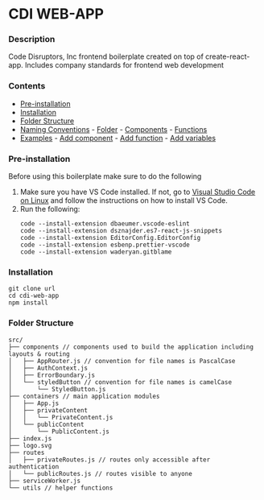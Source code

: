 # CDI WEB-APP

### Description

Code Disruptors, Inc frontend boilerplate created on top of create-react-app. Includes company standards for frontend web development

### Contents

- [Pre-installation](#pre-installation)
- [Installation](#installation)
- [Folder Structure](#folder-structure)
- [Naming Conventions](#naming-conventions) - [Folder](#folder) - [Components](#components) - [Functions](#functions)
- [Examples](#examples) - [Add component](#add-component) - [Add function](#add-function) - [Add variables](#add-variables)

### Pre-installation

Before using this boilerplate make sure to do the following

1. Make sure you have VS Code installed. If not, go to
   [Visual Studio Code on Linux](https://code.visualstudio.com/docs/setup/linux) and follow the instructions on how to install VS Code.
2. Run the following:
   ```
   code --install-extension dbaeumer.vscode-eslint
   code --install-extension dsznajder.es7-react-js-snippets
   code --install-extension EditorConfig.EditorConfig
   code --install-extension esbenp.prettier-vscode
   code --install-extension waderyan.gitblame
   ```

### Installation

```
git clone url
cd cdi-web-app
npm install
```

### Folder Structure

```
src/
├── components // components used to build the application including layouts & routing
│   ├── AppRouter.js // convention for file names is PascalCase
│   ├── AuthContext.js
│   ├── ErrorBoundary.js
│   └── styledButton // convention for file names is camelCase
│       └── StyledButton.js
├── containers // main application modules
│   ├── App.js
│   ├── privateContent
│   │   └── PrivateContent.js
│   └── publicContent
│       └── PublicContent.js
├── index.js
├── logo.svg
├── routes
│   ├── privateRoutes.js // routes only accessible after authentication
│   └── publicRoutes.js // routes visible to anyone
├── serviceWorker.js
└── utils // helper functions
```
